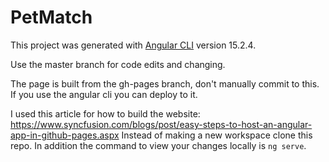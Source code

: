 # PetMatch

This project was generated with [Angular CLI](https://github.com/angular/angular-cli) version 15.2.4.

Use the master branch for code edits and changing.

The page is built from the gh-pages branch, don't manually commit to this. If you use the angular cli you can deploy to it.

I used this article for how to build the website: https://www.syncfusion.com/blogs/post/easy-steps-to-host-an-angular-app-in-github-pages.aspx
Instead of making a new workspace clone this repo.
In addition the command to view your changes locally is `ng serve`.
